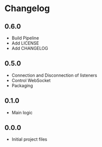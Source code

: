 # Changelog

## 0.6.0

- Build Pipeline
- Add LICENSE
- Add CHANGELOG

## 0.5.0

- Connection and Disconnection of listeners
- Control WebSocket
- Packaging

## 0.1.0

- Main logic

## 0.0.0

- Initial project files
